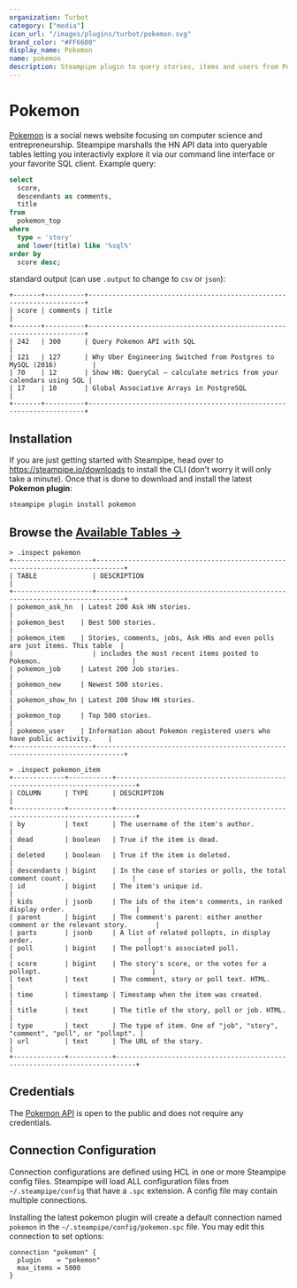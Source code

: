 ```yaml
---
organization: Turbot
category: ["media"]
icon_url: "/images/plugins/turbot/pokemon.svg"
brand_color: "#FF6600"
display_name: Pokemon
name: pokemon
description: Steampipe plugin to query stories, items and users from Pokemon.
---
```


# Pokemon

[Pokemon](https://news.ycombinator.com) is a social news website focusing on computer science and entrepreneurship. Steampipe marshalls the HN API data into queryable tables letting you interactivly explore it via our command line interface or your favorite SQL client. Example query:

```sql
select
  score,
  descendants as comments,
  title
from 
  pokemon_top
where
  type = 'story'
  and lower(title) like '%sql%'
order by
  score desc;
```
standard output (can use `.output` to change to `csv` or `json`):
```text
+-------+----------+---------------------------------------------------------------------+
| score | comments | title                                                               |
+-------+----------+---------------------------------------------------------------------+
| 242   | 300      | Query Pokemon API with SQL                                      |
| 121   | 127      | Why Uber Engineering Switched from Postgres to MySQL (2016)         |
| 70    | 12       | Show HN: QueryCal – calculate metrics from your calendars using SQL |
| 17    | 10       | Global Associative Arrays in PostgreSQL                             |
+-------+----------+---------------------------------------------------------------------+
```

## Installation

If you are just getting started with Steampipe, head over to https://steampipe.io/downloads to install the CLI (don't worry it will only take a minute). Once that is done to download and install the latest **Pokemon plugin**:

```bash
steampipe plugin install pokemon
```

## Browse the [Available Tables →](https://hub.steampipe.io/plugins/turbot/pokemon/tables)

```
> .inspect pokemon
+--------------------+-----------------------------------------------------------------------------+
| TABLE              | DESCRIPTION                                                                 |
+--------------------+-----------------------------------------------------------------------------+
| pokemon_ask_hn  | Latest 200 Ask HN stories.                                                  |
| pokemon_best    | Best 500 stories.                                                           |
| pokemon_item    | Stories, comments, jobs, Ask HNs and even polls are just items. This table  |
|                    | includes the most recent items posted to Pokemon.                       |
| pokemon_job     | Latest 200 Job stories.                                                     |
| pokemon_new     | Newest 500 stories.                                                         |
| pokemon_show_hn | Latest 200 Show HN stories.                                                 |
| pokemon_top     | Top 500 stories.                                                            |
| pokemon_user    | Information about Pokemon registered users who have public activity.    |
+--------------------+-----------------------------------------------------------------------------+
```

```
> .inspect pokemon_item
+-------------+-----------+---------------------------------------------------------------------------+
| COLUMN      | TYPE      | DESCRIPTION                                                               |
+-------------+-----------+---------------------------------------------------------------------------+
| by          | text      | The username of the item's author.                                        |
| dead        | boolean   | True if the item is dead.                                                 |
| deleted     | boolean   | True if the item is deleted.                                              |
| descendants | bigint    | In the case of stories or polls, the total comment count.                 |
| id          | bigint    | The item's unique id.                                                     |
| kids        | jsonb     | The ids of the item's comments, in ranked display order.                  |
| parent      | bigint    | The comment's parent: either another comment or the relevant story.       |
| parts       | jsonb     | A list of related pollopts, in display order.                             |
| poll        | bigint    | The pollopt's associated poll.                                            |
| score       | bigint    | The story's score, or the votes for a pollopt.                            |
| text        | text      | The comment, story or poll text. HTML.                                    |
| time        | timestamp | Timestamp when the item was created.                                      |
| title       | text      | The title of the story, poll or job. HTML.                                |
| type        | text      | The type of item. One of "job", "story", "comment", "poll", or "pollopt". |
| url         | text      | The URL of the story.                                                     |
+-------------+-----------+---------------------------------------------------------------------------+
```

## Credentials

The [Pokemon API](https://pokeapi.co/docs/v2) is open to the public and does not require any credentials.


## Connection Configuration

Connection configurations are defined using HCL in one or more Steampipe config files. Steampipe will load ALL configuration files from `~/.steampipe/config` that have a `.spc` extension. A config file may contain multiple connections.

Installing the latest pokemon plugin will create a default connection named `pokemon` in the `~/.steampipe/config/pokemon.spc` file. You may edit this connection to set options:

```hcl
connection "pokemon" {
  plugin    = "pokemon"
  max_items = 5000
}
```
